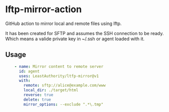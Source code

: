 # lftp-mirror-action
GitHub action to mirror local and remote files using lftp.

It has been created for SFTP and assumes the SSH connection to be ready.
Which means a valide private key in ~/.ssh or agent loaded with it.

## Usage

```yaml
    - name: Mirror content to remote server
      id: agent
      uses: LeastAuthority/ltfp-mirror@v1
      with:
        remote: sftp://alice@example.com/www
        local_dir: ./target/html
        reverse: true
        delete: true
        mirror_options: --exclude ".*\.tmp"
```

